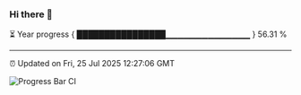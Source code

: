 ### Hi there 👋

⏳ Year progress { ████████████████▁▁▁▁▁▁▁▁▁▁▁▁▁▁ } 56.31 %

---

⏰ Updated on Fri, 25 Jul 2025 12:27:06 GMT

![Progress Bar CI](https://github.com/code-lakshay/GitHub-Actions-Demo/workflows/Progress%20Bar%20CI/badge.svg)
